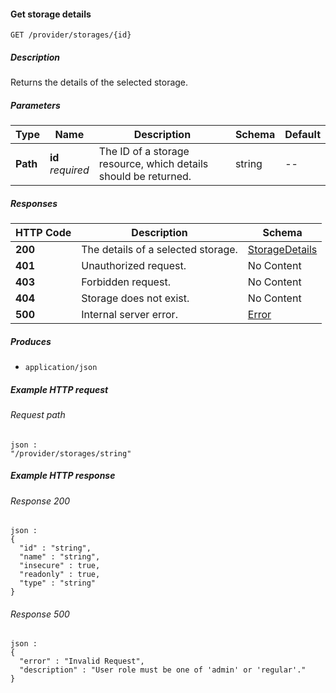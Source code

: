 
<a name="get_storage_details"></a>
#### Get storage details
```
GET /provider/storages/{id}
```


##### Description
Returns the details of the selected storage.


##### Parameters

|Type|Name|Description|Schema|Default|
|---|---|---|---|---|
|**Path**|**id**  <br>*required*|The ID of a storage resource, which details should be returned.|string|--|


##### Responses

|HTTP Code|Description|Schema|
|---|---|---|
|**200**|The details of a selected storage.|[StorageDetails](../definitions/StorageDetails.md#storagedetails)|
|**401**|Unauthorized request.|No Content|
|**403**|Forbidden request.|No Content|
|**404**|Storage does not exist.|No Content|
|**500**|Internal server error.|[Error](../definitions/Error.md#error)|


##### Produces

* `application/json`


##### Example HTTP request

###### Request path
```
json :
"/provider/storages/string"
```


##### Example HTTP response

###### Response 200
```
json :
{
  "id" : "string",
  "name" : "string",
  "insecure" : true,
  "readonly" : true,
  "type" : "string"
}
```


###### Response 500
```
json :
{
  "error" : "Invalid Request",
  "description" : "User role must be one of 'admin' or 'regular'."
}
```



